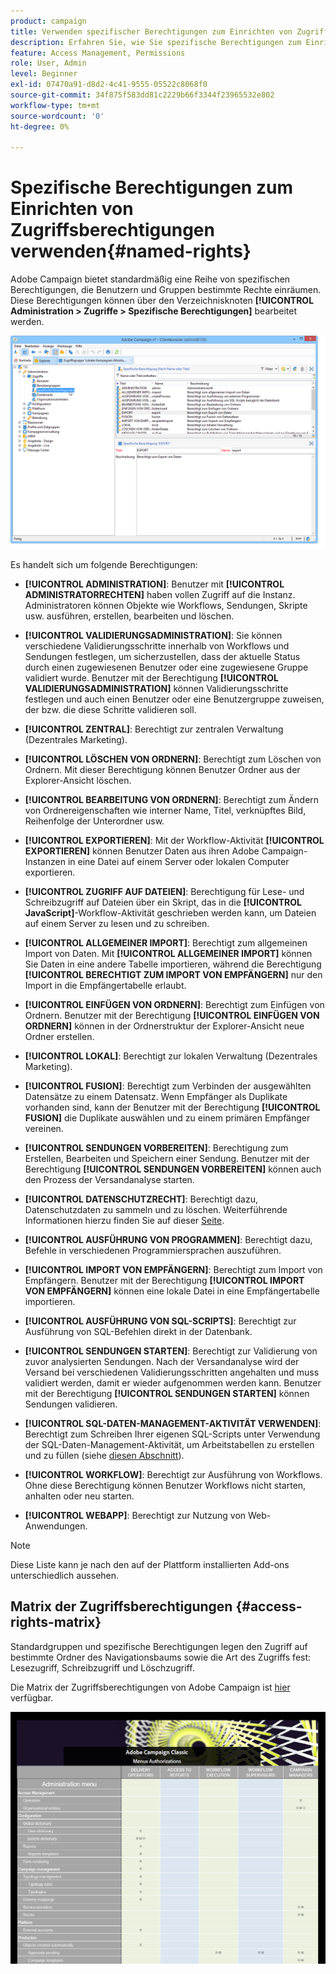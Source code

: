 ```yaml
---
product: campaign
title: Verwenden spezifischer Berechtigungen zum Einrichten von Zugriffsberechtigungen
description: Erfahren Sie, wie Sie spezifische Berechtigungen zum Einrichten von Berechtigungen verwenden.
feature: Access Management, Permissions
role: User, Admin
level: Beginner
exl-id: 07470a91-d8d2-4c41-9555-05522c8068f0
source-git-commit: 34f875f583dd81c2229b66f3344f23965532e802
workflow-type: tm+mt
source-wordcount: '0'
ht-degree: 0%

---
```


# Spezifische Berechtigungen zum Einrichten von Zugriffsberechtigungen verwenden{#named-rights}

Adobe Campaign bietet standardmäßig eine Reihe von spezifischen Berechtigungen, die Benutzern und Gruppen bestimmte Rechte einräumen. Diese Berechtigungen können über den Verzeichnisknoten **[!UICONTROL Administration > Zugriffe > Spezifische Berechtigungen]** bearbeitet werden.

![](assets/s_ncs_admin_named_rights.png)

Es handelt sich um folgende Berechtigungen:

* **[!UICONTROL ADMINISTRATION]**: Benutzer mit **[!UICONTROL ADMINISTRATORRECHTEN]** haben vollen Zugriff auf die Instanz. Administratoren können Objekte wie Workflows, Sendungen, Skripte usw. ausführen, erstellen, bearbeiten und löschen.

* **[!UICONTROL VALIDIERUNGSADMINISTRATION]**: Sie können verschiedene Validierungsschritte innerhalb von Workflows und Sendungen festlegen, um sicherzustellen, dass der aktuelle Status durch einen zugewiesenen Benutzer oder eine zugewiesene Gruppe validiert wurde. Benutzer mit der Berechtigung **[!UICONTROL VALIDIERUNGSADMINISTRATION]** können Validierungsschritte festlegen und auch einen Benutzer oder eine Benutzergruppe zuweisen, der bzw. die diese Schritte validieren soll.

* **[!UICONTROL ZENTRAL]**: Berechtigt zur zentralen Verwaltung (Dezentrales Marketing).

* **[!UICONTROL LÖSCHEN VON ORDNERN]**: Berechtigt zum Löschen von Ordnern. Mit dieser Berechtigung können Benutzer Ordner aus der Explorer-Ansicht löschen.

* **[!UICONTROL BEARBEITUNG VON ORDNERN]**: Berechtigt zum Ändern von Ordnereigenschaften wie interner Name, Titel, verknüpftes Bild, Reihenfolge der Unterordner usw.

* **[!UICONTROL EXPORTIEREN]**: Mit der Workflow-Aktivität **[!UICONTROL EXPORTIEREN]** können Benutzer Daten aus ihren Adobe Campaign-Instanzen in eine Datei auf einem Server oder lokalen Computer exportieren.

* **[!UICONTROL ZUGRIFF AUF DATEIEN]**: Berechtigung für Lese- und Schreibzugriff auf Dateien über ein Skript, das in die **[!UICONTROL JavaScript]**-Workflow-Aktivität geschrieben werden kann, um Dateien auf einem Server zu lesen und zu schreiben.

* **[!UICONTROL ALLGEMEINER IMPORT]**: Berechtigt zum allgemeinen Import von Daten. Mit **[!UICONTROL ALLGEMEINER IMPORT]** können Sie Daten in eine andere Tabelle importieren, während die Berechtigung **[!UICONTROL BERECHTIGT ZUM IMPORT VON EMPFÄNGERN]** nur den Import in die Empfängertabelle erlaubt.

* **[!UICONTROL EINFÜGEN VON ORDNERN]**: Berechtigt zum Einfügen von Ordnern. Benutzer mit der Berechtigung **[!UICONTROL EINFÜGEN VON ORDNERN]** können in der Ordnerstruktur der Explorer-Ansicht neue Ordner erstellen.

* **[!UICONTROL LOKAL]**: Berechtigt zur lokalen Verwaltung (Dezentrales Marketing).

* **[!UICONTROL FUSION]**: Berechtigt zum Verbinden der ausgewählten Datensätze zu einem Datensatz. Wenn Empfänger als Duplikate vorhanden sind, kann der Benutzer mit der Berechtigung **[!UICONTROL FUSION]** die Duplikate auswählen und zu einem primären Empfänger vereinen.

* **[!UICONTROL SENDUNGEN VORBEREITEN]**: Berechtigung zum Erstellen, Bearbeiten und Speichern einer Sendung. Benutzer mit der Berechtigung **[!UICONTROL SENDUNGEN VORBEREITEN]** können auch den Prozess der Versandanalyse starten.

* **[!UICONTROL DATENSCHUTZRECHT]**: Berechtigt dazu, Datenschutzdaten zu sammeln und zu löschen. Weiterführende Informationen hierzu finden Sie auf dieser [Seite](https://helpx.adobe.com/de/campaign/kb/acc-privacy.html).

* **[!UICONTROL AUSFÜHRUNG VON PROGRAMMEN]**: Berechtigt dazu, Befehle in verschiedenen Programmiersprachen auszuführen.

* **[!UICONTROL IMPORT VON EMPFÄNGERN]**: Berechtigt zum Import von Empfängern. Benutzer mit der Berechtigung **[!UICONTROL IMPORT VON EMPFÄNGERN]** können eine lokale Datei in eine Empfängertabelle importieren.

* **[!UICONTROL AUSFÜHRUNG VON SQL-SCRIPTS]**: Berechtigt zur Ausführung von SQL-Befehlen direkt in der Datenbank.

* **[!UICONTROL SENDUNGEN STARTEN]**: Berechtigt zur Validierung von zuvor analysierten Sendungen. Nach der Versandanalyse wird der Versand bei verschiedenen Validierungsschritten angehalten und muss validiert werden, damit er wieder aufgenommen werden kann. Benutzer mit der Berechtigung **[!UICONTROL SENDUNGEN STARTEN]** können Sendungen validieren.

* **[!UICONTROL SQL-DATEN-MANAGEMENT-AKTIVITÄT VERWENDEN]**: Berechtigt zum Schreiben Ihrer eigenen SQL-Scripts unter Verwendung der SQL-Daten-Management-Aktivität, um Arbeitstabellen zu erstellen und zu füllen (siehe [diesen Abschnitt](../../workflow/using/sql-data-management.md)).

* **[!UICONTROL WORKFLOW]**: Berechtigt zur Ausführung von Workflows. Ohne diese Berechtigung können Benutzer Workflows nicht starten, anhalten oder neu starten.

* **[!UICONTROL WEBAPP]**: Berechtigt zur Nutzung von Web-Anwendungen.

>[!NOTE]
>
>Diese Liste kann je nach den auf der Plattform installierten Add-ons unterschiedlich aussehen.

## Matrix der Zugriffsberechtigungen {#access-rights-matrix}

Standardgruppen und spezifische Berechtigungen legen den Zugriff auf bestimmte Ordner des Navigationsbaums sowie die Art des Zugriffs fest: Lesezugriff, Schreibzugriff und Löschzugriff.

Die Matrix der Zugriffsberechtigungen von Adobe Campaign ist [hier](/help/platform/using/assets/access-rights-matrix.pdf) verfügbar.

[![image](assets/do-not-localize/user_management.png)](https://experienceleague.adobe.com/docs/campaign-classic/assets/access-rights-matrix.pdf)
